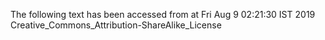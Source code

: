 The following text has been accessed from at Fri Aug 9 02:21:30 IST 2019
Creative_Commons_Attribution-ShareAlike_License
